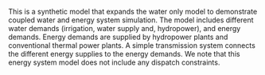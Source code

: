 This is a synthetic model that expands the water only model to demonstrate coupled water and energy system simulation. The model includes different water demands (irrigation, water supply and, hydropower), and energy demands. Energy demands are supplied by hydropower plants and conventional thermal power plants. A simple transmission system connects the different energy supplies to the energy demands. We note that this energy system model does not include any dispatch constraints.
